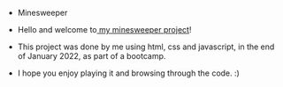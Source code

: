 * Minesweeper

* Hello and welcome to[ my minesweeper project](https://lioramar55.github.io/minesweeper)!

* This project was done by me using html, css and javascript, in the end of January 2022, as part of a bootcamp.

* I hope you enjoy playing it and browsing through the code. :)
